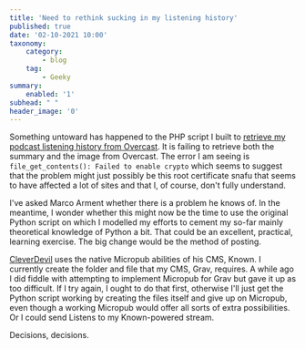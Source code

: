 ```yaml
---
title: 'Need to rethink sucking in my listening history'
published: true
date: '02-10-2021 10:00'
taxonomy:
    category:
        - blog
    tag:
        - Geeky
summary:
    enabled: '1'
subhead: " "
header_image: '0'
---
```


Something untoward has happened to the PHP script I built to [retrieve my podcast listening history from Overcast](https://www.jeremycherfas.net/blog/sucking-up-the-podcasts-ive-listened-to). It is failing to retrieve both the summary and the image from Overcast. The error I am seeing is `file_get_contents(): Failed to enable crypto` which seems to suggest that the problem might just possibly be this root certificate snafu that seems to have affected a lot of sites and that I, of course, don't fully understand.

I've asked Marco Arment whether there is a problem he knows of. In the meantime, I wonder whether this might now be the time to use the original Python script on which I modelled my efforts to cement my so-far mainly theoretical knowledge of Python a bit. That could be an excellent, practical, learning exercise. The big change would be the method of posting.

[CleverDevil](https://cleverdevil.io/content/listen/) uses the native Micropub abilities of his CMS, Known. I currently create the folder and file that my CMS, Grav, requires. A while ago I did fiddle with attempting to implement Micropub for Grav but gave it up as too difficult. If I try again, I ought to do that first, otherwise I'll just get the Python script working by creating the files itself and give up on Micropub, even though a working Micropub would offer all sorts of extra possibilities. Or I could send Listens to my Known-powered stream.

Decisions, decisions.
